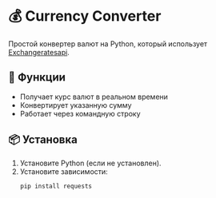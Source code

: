 # 💰 Currency Converter  

Простой конвертер валют на Python, который использует [Exchangeratesapi](https://apilayer.com/marketplace/exchangerates_data-api).  

## 🚀 Функции  
- Получает курс валют в реальном времени  
- Конвертирует указанную сумму  
- Работает через командную строку  

## 📦 Установка   
1. Установите Python (если не установлен).   
2. Установите зависимости:  
   ```bash  
   pip install requests
